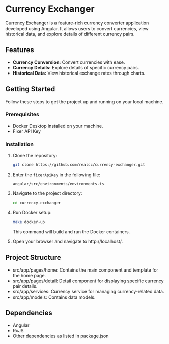 # Currency Exchanger

Currency Exchanger is a feature-rich currency converter application developed using Angular. It allows users to convert currencies, view historical data, and explore details of different currency pairs.

## Features

- **Currency Conversion:** Convert currencies with ease.
- **Currency Details:** Explore details of specific currency pairs.
- **Historical Data:** View historical exchange rates through charts.

## Getting Started

Follow these steps to get the project up and running on your local machine.

### Prerequisites

- Docker Desktop installed on your machine.
- Fixer API Key

### Installation

1. Clone the repository:

   ```bash
   git clone https://github.com/realcc/currency-exchanger.git
   ```

2. Enter the `fixerApiKey` in the following file:

   ```
   angular/src/environments/environments.ts
   ```

3. Navigate to the project directory:

   ```bash
   cd currency-exchanger
   ```

4. Run Docker setup:

   ```bash
   make docker-up
   ```

   This command will build and run the Docker containers.

5. Open your browser and navigate to http://localhost/.

## Project Structure

- src/app/pages/home: Contains the main component and template for the home page.
- src/app/pages/detail: Detail component for displaying specific currency pair details.
- src/app/services: Currency service for managing currency-related data.
- src/app/models: Contains data models.

## Dependencies

- Angular
- RxJS
- Other dependencies as listed in package.json
